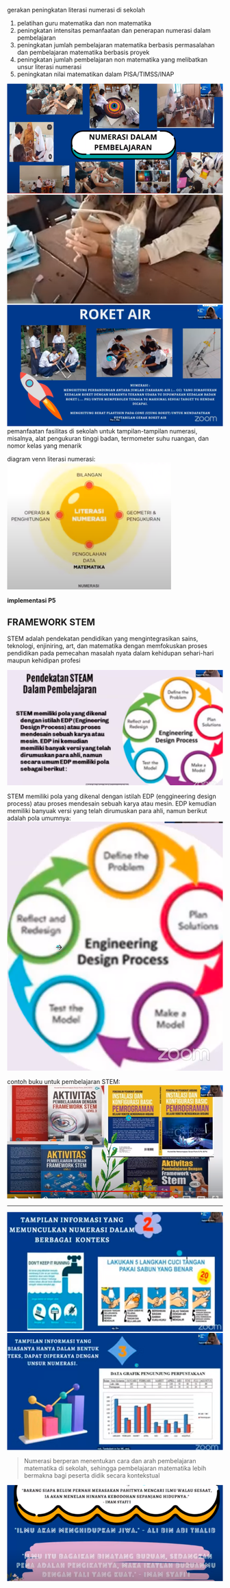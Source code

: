 gerakan peningkatan literasi numerasi di sekolah
1. pelatihan guru matematika dan non matematika
2. peningkatan intensitas pemanfaatan dan penerapan numerasi dalam pembelajaran
3. peningkatan jumlah pembelajaran matematika berbasis permasalahan dan pembelajaran matematika berbasis proyek
4. peningkatan jumlah pembelajaran non matematika yang melibatkan unsur literasi numerasi
5. peningkatan nilai matematikan dalam PISA/TIMSS/INAP

![22bc4b4c632c792e364c62ed915382e6.png](../../../../_resources/22bc4b4c632c792e364c62ed915382e6.png)
![5abc16ae93b72bdf2c484d6c609856e0.png](../../../../_resources/5abc16ae93b72bdf2c484d6c609856e0.png)
![19dc97aa004b4ecc9c49bc0cf442e89f.png](../../../../_resources/19dc97aa004b4ecc9c49bc0cf442e89f.png)
pemanfaatan fasilitas di sekolah untuk tampilan-tampilan numerasi, misalnya, alat pengukuran tinggi badan, termometer suhu ruangan, dan nomor kelas yang menarik

diagram venn literasi numerasi:
![12d327e5f4512047a24b9e4d66514f1e.png](../../../../_resources/12d327e5f4512047a24b9e4d66514f1e.png)

**implementasi P5**


## FRAMEWORK STEM
STEM adalah pendekatan pendidikan yang mengintegrasikan sains, teknologi, enjiniring, art, dan matematika dengan memfokuskan proses pendidikan pada pemecahan masalah nyata dalam kehidupan sehari-hari maupun kehidipan profesi

![8c37390db68231d906033bb1c6aae70f.png](../../../../_resources/8c37390db68231d906033bb1c6aae70f.png)

STEM memiliki pola yang dikenal dengan istilah EDP (enggineering design process) atau proses mendesain sebuah karya atau mesin. EDP kemudian memiliki banyuak versi yang telah dirumuskan para ahli, namun berikut adalah pola umumnya: ![1a596a04584fd6a3555169fd47fcdf23.png](../../../../_resources/1a596a04584fd6a3555169fd47fcdf23.png)

contoh buku untuk pembelajaran STEM:
![b4e724670ec2206fe69c6e92565dd673.png](../../../../_resources/b4e724670ec2206fe69c6e92565dd673.png)

***
![5537c443cc865e16f6f59d48b5ed8012.png](../../../../_resources/5537c443cc865e16f6f59d48b5ed8012.png)
![3532ed76f0d52bfb3df9e960356ee896.png](../../../../_resources/3532ed76f0d52bfb3df9e960356ee896.png)

>Numerasi berperan menentukan cara dan arah pembelajaran matematika di sekolah, sehingga pembelajaran matematika lebih bermakna bagi peserta didik secara kontekstual

![409aa860cf22f92d3121637dffb1cf2d.png](../../../../_resources/409aa860cf22f92d3121637dffb1cf2d.png)
